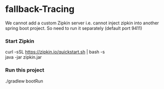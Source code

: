 # fallback-Tracing
We cannot add a custom Zipkin server i.e. cannot inject zipkin into another spring boot project. So need to run it separately (default port 9411)

### Start Zipkin
curl -sSL https://zipkin.io/quickstart.sh | bash -s
<br/>java -jar zipkin.jar

### Run this project 
./gradlew bootRun
